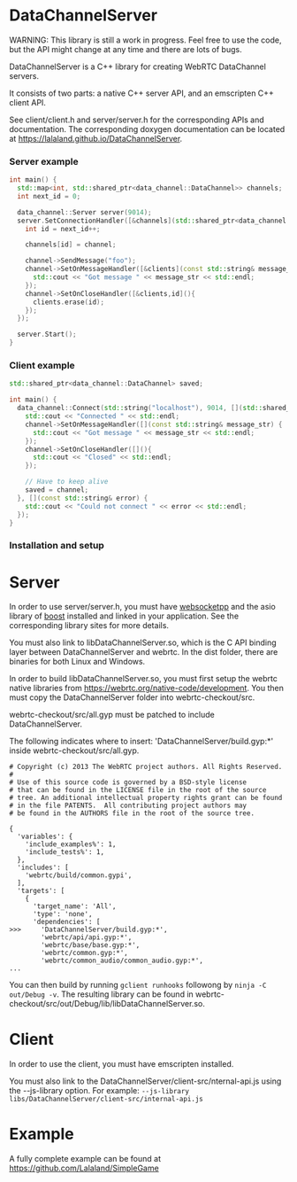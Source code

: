 DataChannelServer
============

WARNING: This library is still a work in progress. Feel free to use the code, but the API might change at any time and there are lots of bugs.


DataChannelServer is a C++ library for creating WebRTC DataChannel servers.

It consists of two parts: a native C++ server API, and an emscripten C++ client API.

See client/client.h and server/server.h for the corresponding APIs and documentation.
The corresponding doxygen documentation can be located at https://lalaland.github.io/DataChannelServer.

### Server example

```cpp
int main() {
  std::map<int, std::shared_ptr<data_channel::DataChannel>> channels;
  int next_id = 0;

  data_channel::Server server(9014);
  server.SetConnectionHandler([&channels](std::shared_ptr<data_channel::DataChannel> channel) {
    int id = next_id++;

    channels[id] = channel;

    channel->SendMessage("foo");
    channel->SetOnMessageHandler([&clients](const std::string& message_str) {
      std::cout << "Got message " << message_str << std::endl;
    });
    channel->SetOnCloseHandler([&clients,id](){
      clients.erase(id);
    });
  });

  server.Start();
}
```

### Client example

```cpp
std::shared_ptr<data_channel::DataChannel> saved;

int main() {
  data_channel::Connect(std::string("localhost"), 9014, [](std::shared_ptr<data_channel::DataChannel> channel) {
    std::cout << "Connected " << std::endl;
    channel->SetOnMessageHandler([](const std::string& message_str) {
      std::cout << "Got message " << message_str << std::endl;
    });
    channel->SetOnCloseHandler([](){
      std::cout << "Closed" << std::endl;
    });

    // Have to keep alive
    saved = channel;
  }, [](const std::string& error) {
    std::cout << "Could not connect " << error << std::endl;
  });
}
```

### Installation and setup

# Server

In order to use server/server.h, you must have [websocketpp](https://github.com/zaphoyd/websocketpp) and the asio library of  [boost](http://www.boost.org/) installed and linked in your application. See the corresponding library sites for more details.

You must also link to libDataChannelServer.so, which is the C API binding layer between DataChannelServer and webrtc.
In the dist folder, there are binaries for both Linux and Windows.

In order to build libDataChannelServer.so, you must first setup the webrtc native libraries from https://webrtc.org/native-code/development. You then must copy the DataChannelServer folder into webrtc-checkout/src.

webrtc-checkout/src/all.gyp must be patched to include DataChannelServer.

The following indicates where to insert: 'DataChannelServer/build.gyp:*' inside webrtc-checkout/src/all.gyp.
```
# Copyright (c) 2013 The WebRTC project authors. All Rights Reserved.
#
# Use of this source code is governed by a BSD-style license
# that can be found in the LICENSE file in the root of the source
# tree. An additional intellectual property rights grant can be found
# in the file PATENTS.  All contributing project authors may
# be found in the AUTHORS file in the root of the source tree.

{
  'variables': {
    'include_examples%': 1,
    'include_tests%': 1,
  },
  'includes': [
    'webrtc/build/common.gypi',
  ],
  'targets': [
    {
      'target_name': 'All',
      'type': 'none',
      'dependencies': [
>>>     'DataChannelServer/build.gyp:*',
        'webrtc/api/api.gyp:*',
        'webrtc/base/base.gyp:*',
        'webrtc/common.gyp:*',
        'webrtc/common_audio/common_audio.gyp:*',
...
```

You can then build by running `gclient runhooks` followong by `ninja -C out/Debug -v`.
The resulting library can be found in webrtc-checkout/src/out/Debug/lib/libDataChannelServer.so.

# Client

In order to use the client, you must have emscripten installed.

You must also link to the DataChannelServer/client-src/nternal-api.js using the --js-library option.
For example: `--js-library libs/DataChannelServer/client-src/internal-api.js`

# Example

A fully complete example can be found at https://github.com/Lalaland/SimpleGame
